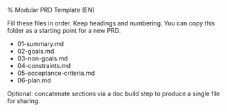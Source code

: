 % Modular PRD Template (EN)

Fill these files in order. Keep headings and numbering. You can copy this folder as a starting point for a new PRD.

- 01-summary.md
- 02-goals.md
- 03-non-goals.md
- 04-constraints.md
- 05-acceptance-criteria.md
- 06-plan.md

Optional: concatenate sections via a doc build step to produce a single file for sharing.

